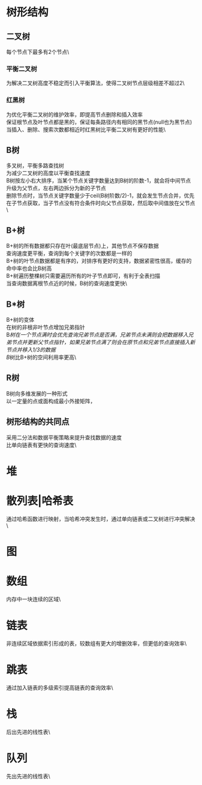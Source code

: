 # 树形结构

## 二叉树
每个节点下最多有2个节点\

### 平衡二叉树
为解决二叉树高度不稳定而引入平衡算法，使得二叉树节点层级相差不超过2\

### 红黑树
为优化平衡二叉树的维护效率，即提高节点删除和插入效率\
保证根节点及叶节点都是黑的，保证每条路径内有相同的黑节点(null也为黑节点)\
当插入、删除、搜索次数都相近时红黑树比平衡二叉树有更好的性能\

## B树
多叉树，平衡多路查找树\
为减少二叉树的高度以平衡查找速度\
B树按左小右大排序，当某个节点关键字数量达到B树的阶数-1，就会将中间节点升级为父节点，左右两边拆分为新的子节点\
删除节点时，当节点关键字数量少于ceil(B树阶数/2)-1，就会发生节点合并，优先在子节点获取，当子节点没有符合条件时向父节点获取，然后取中间值放在父节点\

## B+树
B+树的所有数据都只存在叶(最底层节点)上，其他节点不保存数据\
查询速度更平衡，查询到每个关键字的次数都是一样的\
B+树的叶节点数据都是有序的，对排序有更好的支持，数据紧密性很高，缓存的命中率也会比B树高\
B+树遍历整棵树只需要遍历所有的叶子节点即可，有利于全表扫描\
当查询数据离根节点近的时候，B树的查询速度更快\

## B*树
B+树的变体\
在树的非根非叶节点增加兄弟指针\
B*树在一个节点满时会优先查询兄弟节点是否满，兄弟节点未满则会把数据移入兄弟节点并更新父节点指针，如果兄弟节点满了则会在原节点和兄弟节点直接插入新节点并移入1/3的数据\
B*树比B+树的空间利用率更高\

## R树
B树向多维发展的一种形式\
以一定量的点或面构成最小外接矩阵，


## 树形结构的共同点
采用二分法和数据平衡策略来提升查找数据的速度\
比单向链表有更快的查询速度\

# 堆

# 散列表|哈希表
通过哈希函数进行映射，当哈希冲突发生时，通过单向链表或二叉树进行冲突解决\

# 图

# 数组
内存中一块连续的区域\

# 链表
非连续区域依据索引形成的表，较数组有更大的增删效率，但更低的查询效率\

# 跳表
通过加入链表的多级索引提高链表的查询效率\

# 栈
后出先进的线性表\

# 队列
先出先进的线性表\